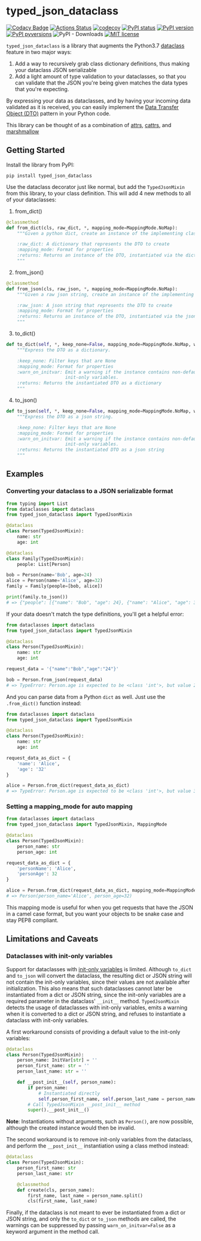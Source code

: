# typed_json_dataclass
[![Codacy Badge](https://api.codacy.com/project/badge/Grade/4344420de20b4262a4912d81cb28d175)](https://www.codacy.com/app/abatilo/typed-json-dataclass?utm_source=github.com&amp;utm_medium=referral&amp;utm_content=abatilo/typed-json-dataclass&amp;utm_campaign=Badge_Grade)
[![Actions Status](https://github.com/abatilo/typed-json-dataclass/workflows/Publish%20typed_json_dataclass/badge.svg)](https://github.com/abatilo/typed-json-dataclass/actions)
[![codecov](https://codecov.io/gh/abatilo/typed-json-dataclass/branch/master/graph/badge.svg)](https://codecov.io/gh/abatilo/typed-json-dataclass)
[![PyPI status](https://img.shields.io/pypi/status/typed_json_dataclass.svg)](https://pypi.python.org/pypi/typed_json_dataclass/)
[![PyPI version](https://badge.fury.io/py/typed-json-dataclass.svg)](https://badge.fury.io/py/typed-json-dataclass)
[![PyPI pyversions](https://img.shields.io/pypi/pyversions/typed-json-dataclass.svg)](https://pypi.python.org/pypi/typed-json-dataclass/)
![PyPI - Downloads](https://img.shields.io/pypi/dm/typed-json-dataclass.svg)
[![MIT license](http://img.shields.io/badge/license-MIT-brightgreen.svg)](http://opensource.org/licenses/MIT)

`typed_json_dataclass` is a library that augments the Python3.7
[dataclass](https://docs.python.org/3/library/dataclasses.html) feature in two
major ways:
1. Add a way to recursively grab class dictionary definitions, thus making your
   dataclass JSON serializable
2. Add a light amount of type validation to your dataclasses, so that you can
   validate that the JSON you're being given matches the data types that you're
   expecting.

By expressing your data as dataclasses, and by having your incoming data
validated as it is received, you can easily implement the [Data Transfer Object
(DTO)](https://martinfowler.com/eaaCatalog/dataTransferObject.html) pattern in
your Python code.

This library can be thought of as a combination of
[attrs](https://github.com/python-attrs/attrs),
[cattrs](https://github.com/Tinche/cattrs), and
[marshmallow](https://github.com/marshmallow-code/marshmallow)

## Getting Started

Install the library from PyPI:
```
pip install typed_json_dataclass
```

Use the dataclass decorator just like normal, but add the `TypedJsonMixin` from
this library, to your class definition. This will add 4 new methods to all of your dataclasses:
1. from_dict()
```python
@classmethod
def from_dict(cls, raw_dict, *, mapping_mode=MappingMode.NoMap):
    """Given a python dict, create an instance of the implementing class.

    :raw_dict: A dictionary that represents the DTO to create
    :mapping_mode: Format for properties
    :returns: Returns an instance of the DTO, instantiated via the dict
    """
```
2. from_json()
```python
@classmethod
def from_json(cls, raw_json, *, mapping_mode=MappingMode.NoMap):
    """Given a raw json string, create an instance of the implementing class.

    :raw_json: A json string that represents the DTO to create
    :mapping_mode: Format for properties
    :returns: Returns an instance of the DTO, instantiated via the json
    """
```
3. to_dict()
```python
def to_dict(self, *, keep_none=False, mapping_mode=MappingMode.NoMap, warn_on_initvar=True):
    """Express the DTO as a dictionary.

    :keep_none: Filter keys that are None
    :mapping_mode: Format for properties
    :warn_on_initvar: Emit a warning if the instance contains non-default
                      init-only variables.
    :returns: Returns the instantiated DTO as a dictionary
    """
```
4. to_json()
```python
def to_json(self, *, keep_none=False, mapping_mode=MappingMode.NoMap, warn_on_initvar=True):
    """Express the DTO as a json string.

    :keep_none: Filter keys that are None
    :mapping_mode: Format for properties
    :warn_on_initvar: Emit a warning if the instance contains non-default
                      init-only variables.
    :returns: Returns the instantiated DTO as a json string
    """
```

## Examples

### Converting your dataclass to a JSON serializable format
```python
from typing import List
from dataclasses import dataclass
from typed_json_dataclass import TypedJsonMixin

@dataclass
class Person(TypedJsonMixin):
    name: str
    age: int

@dataclass
class Family(TypedJsonMixin):
    people: List[Person]

bob = Person(name='Bob', age=24)
alice = Person(name='Alice', age=32)
family = Family(people=[bob, alice])

print(family.to_json())
# => {"people": [{"name": "Bob", "age": 24}, {"name": "Alice", "age": 32}]}
```


If your data doesn't match the type definitions, you'll get a helpful error:
```python
from dataclasses import dataclass
from typed_json_dataclass import TypedJsonMixin

@dataclass
class Person(TypedJsonMixin):
    name: str
    age: int

request_data = '{"name":"Bob","age":"24"}'

bob = Person.from_json(request_data)
# => TypeError: Person.age is expected to be <class 'int'>, but value 24 with type <class 'str'> was found instead
```

And you can parse data from a Python `dict` as well. Just use the `.from_dict()` function instead:
```python
from dataclasses import dataclass
from typed_json_dataclass import TypedJsonMixin

@dataclass
class Person(TypedJsonMixin):
    name: str
    age: int

request_data_as_dict = {
    'name': 'Alice',
    'age': '32'
}

alice = Person.from_dict(request_data_as_dict)
# => TypeError: Person.age is expected to be <class 'int'>, but value 32 with type <class 'str'> was found instead
```

### Setting a mapping_mode for auto mapping
```python
from dataclasses import dataclass
from typed_json_dataclass import TypedJsonMixin, MappingMode

@dataclass
class Person(TypedJsonMixin):
    person_name: str
    person_age: int

request_data_as_dict = {
    'personName': 'Alice',
    'personAge': 32
}

alice = Person.from_dict(request_data_as_dict, mapping_mode=MappingMode.SnakeCase)
# => Person(person_name='Alice', person_age=32)
```

This mapping mode is useful for when you get requests that have the JSON in a
camel case format, but you want your objects to be snake case and stay PEP8
compliant.

## Limitations and Caveats

### Dataclasses with init-only variables

Support for dataclasses with [init-only variables](https://docs.python.org/3/library/dataclasses.html#init-only-variables)
is limited. Although `to_dict` and `to_json` will convert the dataclass, the
resulting dict or JSON string will not contain the init-only variables, since
their values are not available after initialization. This also means that such
dataclasses cannot later be instantiated from a dict or JSON string, since the
init-only variables are a required parameter in the dataclass' `__init__`
method. `TypedJsonMixin` detects the usage of dataclasses with init-only
variables, emits a warning when it is converted to a dict or JSON string, and
refuses to instantiate a dataclass with init-only variables.

A first workaround consists of providing a default value to the init-only
variables:

```python
@dataclass
class Person(TypedJsonMixin):
    person_name: InitVar[str] = ''
    person_first_name: str = ''
    person_last_name: str = ''

    def __post_init__(self, person_name):
        if person_name:
            # Instantiated directly
            self.person_first_name, self.person_last_name = person_name.split()
        # Call TypedJsonMixin __post_init__ method
        super().__post_init__()
```
**Note**: Instantiations without arguments, such as `Person()`, are now
possible, although the created instance would then be invalid.

The second workaround is to remove init-only variables from the dataclass, and
perform the `__post_init__` instantiation using a class method instead:

```python
@dataclass
class Person(TypedJsonMixin):
    person_first_name: str
    person_last_name: str

    @classmethod
    def create(cls, person_name):
        first_name, last_name = person_name.split()
        cls(first_name, last_name)
```

Finally, if the dataclass is not meant to ever be instantiated from a dict or
JSON string, and only the `to_dict` or `to_json` methods are called, the
warnings can be suppressed by passing `warn_on_initvar=False` as a keyword
argument in the method call.
